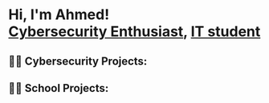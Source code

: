 <h1>Hi, I'm Ahmed! <br/><a href="https://github.com/Naokir0">Cybersecurity Enthusiast</a>, <a href="www.linkedin.com/in/ahmed-berrada-293015257">IT student</a>

<h2>👨‍💻 Cybersecurity Projects:</h2>




<h2>👨‍💻 School Projects:</h2>

[linkedin]: https://linkedin.com/in/joshmadakor

<!--
**joshmadakor1/joshmadakor1** is a ✨ _special_ ✨ repository because its `README.md` (this file) appears on your GitHub profile.

Here are some ideas to get you started:

- 🔭 I’m currently working on ...
- 🌱 I’m currently learning ...
- 👯 I’m looking to collaborate on ...
- 🤔 I’m looking for help with ...
- 💬 Ask me about ...
- 📫 How to reach me: ...
- 😄 Pronouns: ...
- ⚡ Fun fact: ...
-->
